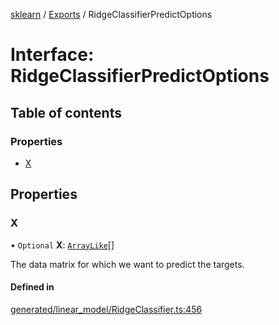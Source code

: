 [sklearn](../readme.md) / [Exports](../modules.md) / RidgeClassifierPredictOptions

# Interface: RidgeClassifierPredictOptions

## Table of contents

### Properties

- [X](RidgeClassifierPredictOptions.md#x)

## Properties

### X

• `Optional` **X**: [`ArrayLike`](../modules.md#arraylike)[]

The data matrix for which we want to predict the targets.

#### Defined in

[generated/linear_model/RidgeClassifier.ts:456](https://github.com/transitive-bullshit/scikit-learn-ts/blob/367336a/packages/sklearn/src/generated/linear_model/RidgeClassifier.ts#L456)
